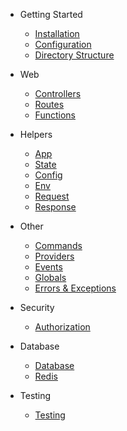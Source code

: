 

* Getting Started
    * [Installation](/installation.md)
    * [Configuration](/configuration.md)
    * [Directory Structure](/structure.md)

* Web
    * [Controllers](/controllers.md)
    * [Routes](/routes.md)
    * [Functions](/functions.md)


* Helpers
    * [App](/app.md)
    * [State](/state.md)
    * [Config](/config.md)
    * [Env](/env.md)
    * [Request](/request.md)
    * [Response](/response.md)

* Other   
    * [Commands](/commands.md)
    * [Providers](/providers.md)
    * [Events](/events.md)
    * [Globals](/globals.md)
    * [Errors & Exceptions](/errors.md)


* Security
    * [Authorization](/authorization.md)

* Database
    * [Database](/database.md)
    * [Redis](/redis.md)

* Testing
    * [Testing](/testing.md)
 

